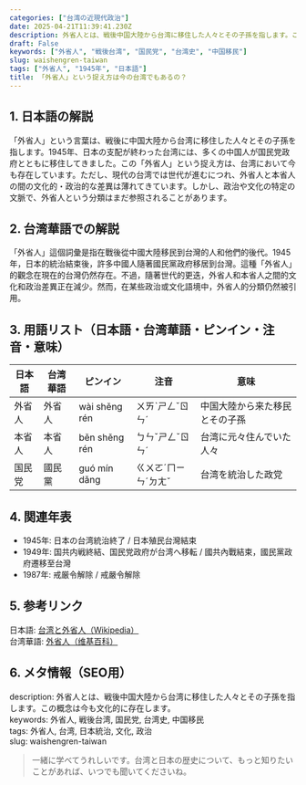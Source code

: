```yaml
---
categories: ["台湾の近現代政治"]
date: 2025-04-21T11:39:41.230Z
description: 外省人とは、戦後中国大陸から台湾に移住した人々とその子孫を指します。この概念は今も文化的に存在します。
draft: False
keywords: ["外省人", "戦後台湾", "国民党", "台湾史", "中国移民"]
slug: waishengren-taiwan
tags: ["外省人", "1945年", "日本語"]
title: 「外省人」という捉え方は今の台湾でもあるの？
---
```




## 1. 日本語の解説  
「外省人」という言葉は、戦後に中国大陸から台湾に移住した人々とその子孫を指します。1945年、日本の支配が終わった台湾には、多くの中国人が国民党政府とともに移住してきました。この「外省人」という捉え方は、台湾において今も存在しています。ただし、現代の台湾では世代が進むにつれ、外省人と本省人の間の文化的・政治的な差異は薄れてきています。しかし、政治や文化の特定の文脈で、外省人という分類はまだ参照されることがあります。

## 2. 台湾華語での解説  
「外省人」這個詞彙是指在戰後從中國大陸移民到台灣的人和他們的後代。1945年，日本的統治結束後，許多中國人隨著國民黨政府移居到台灣。這種「外省人」的觀念在現在的台灣仍然存在。不過，隨著世代的更迭，外省人和本省人之間的文化和政治差異正在減少。然而，在某些政治或文化語境中，外省人的分類仍然被引用。

## 3. 用語リスト（日本語・台湾華語・ピンイン・注音・意味）  
| 日本語   | 台湾華語   | ピンイン      | 注音      | 意味                             |
|----------|------------|---------------|----------|---------------------------------|
| 外省人   | 外省人     | wài shěng rén | ㄨㄞˋㄕㄥˇㄖㄣˊ | 中国大陸から来た移民とその子孫 |
| 本省人   | 本省人     | běn shěng rén | ㄅㄣˇㄕㄥˇㄖㄣˊ | 台湾に元々住んでいた人々       |
| 国民党   | 國民黨     | guó mín dǎng  | ㄍㄨㄛˊㄇㄧㄣˊㄉㄤˇ | 台湾を統治した政党             |

## 4. 関連年表  
- 1945年: 日本の台湾統治終了 / 日本殖民台灣結束  
- 1949年: 国共内戦終結、国民党政府が台湾へ移転 / 國共內戰結束，國民黨政府遷移至台灣  
- 1987年: 戒厳令解除 / 戒嚴令解除  

## 5. 参考リンク  
日本語: [台湾と外省人（Wikipedia）](https://ja.wikipedia.org/wiki/外省人)  
台湾華語: [外省人（维基百科）](https://zh.wikipedia.org/wiki/外省人)

## 6. メタ情報（SEO用）  
description: 外省人とは、戦後中国大陸から台湾に移住した人々とその子孫を指します。この概念は今も文化的に存在します。  
keywords: 外省人, 戦後台湾, 国民党, 台湾史, 中国移民  
tags: 外省人, 台湾, 日本統治, 文化, 政治  
slug: waishengren-taiwan

> 一緒に学べてうれしいです。台湾と日本の歴史について、もっと知りたいことがあれば、いつでも聞いてくださいね。